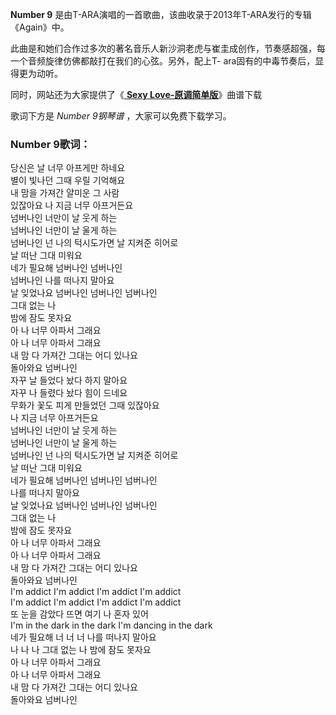 

**Number 9** 是由T-ARA演唱的一首歌曲，该曲收录于2013年T-ARA发行的专辑《Again》中。

此曲是和她们合作过多次的著名音乐人新沙洞老虎与崔圭成创作，节奏感超强，每一个音频旋律仿佛都敲打在我们的心弦。另外，配上T-
ara固有的中毒节奏后，显得更为动听。

同时，网站还为大家提供了《[ **Sexy Love-原调简单版**](Music-13076-Sexy-Love-原调简单版-抖音爆火BGM.html
"Sexy Love-原调简单版")》曲谱下载

歌词下方是 _Number 9钢琴谱_ ，大家可以免费下载学习。

### Number 9歌词：

당신은 날 너무 아프게만 하네요  
별이 빛나던 그때 우릴 기억해요  
내 맘을 가져간 얄미운 그 사람  
있잖아요 나 지금 너무 아프거든요  
넘버나인 너만이 날 웃게 하는  
넘버나인 너만이 날 울게 하는  
넘버나인 넌 나의 턱시도가면 날 지켜준 히어로  
날 떠난 그대 미워요  
네가 필요해 넘버나인 넘버나인  
넘버나인 나를 떠나지 말아요  
날 잊었나요 넘버나인 넘버나인 넘버나인  
그대 없는 나  
밤에 잠도 못자요  
아 나 너무 아파서 그래요  
아 나 너무 아파서 그래요  
내 맘 다 가져간 그대는 어디 있나요  
돌아와요 넘버나인  
자꾸 날 들었다 놨다 하지 말아요  
자꾸 나 들렸다 놨다 힘이 드네요  
무화가 꽃도 피게 만들었던 그때 있잖아요  
나 지금 너무 아프거든요  
넘버나인 너만이 날 웃게 하는  
넘버나인 너만이 날 울게 하는  
넘버나인 넌 나의 턱시도가면 날 지켜준 히어로  
날 떠난 그대 미워요  
네가 필요해 넘버나인 넘버나인 넘버나인  
나를 떠나지 말아요  
날 잊었나요 넘버나인 넘버나인 넘버나인  
그대 없는 나  
밤에 잠도 못자요  
아 나 너무 아파서 그래요  
아 나 너무 아파서 그래요  
내 맘 다 가져간 그대는 어디 있나요  
돌아와요 넘버나인  
I'm addict I'm addict I'm addict I'm addict  
I'm addict I'm addict I'm addict I'm addict  
또 눈을 감았다 뜨면 여기 나 혼자 있어  
I'm in the dark in the dark I'm dancing in the dark  
네가 필요해 너 너 너 나를 떠나지 말아요  
나 나 나 그대 없는 나 밤에 잠도 못자요  
아 나 너무 아파서 그래요  
아 나 너무 아파서 그래요  
내 맘 다 가져간 그대는 어디 있나요  
돌아와요 넘버나인


